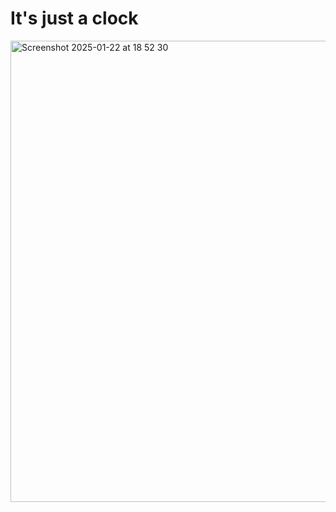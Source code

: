 # It's just a clock
<img width="738" alt="Screenshot 2025-01-22 at 18 52 30" src="https://github.com/user-attachments/assets/4742ba73-9529-465e-9790-3ee687d0f27f" />
